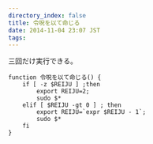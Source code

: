 ```yaml
---
directory_index: false
title: 令呪を以て命じる
date: 2014-11-04 23:07 JST
tags:
---
```


三回だけ実行できる。

    function 令呪を以て命じる() {
        if [ -z $REIJU ] ;then
            export REIJU=2;
            sudo $*
        elif [ $REIJU -gt 0 ] ; then
            export REIJU=`expr $REIJU - 1`;
            sudo $*
        fi
    }

